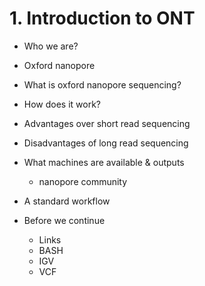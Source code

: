 # 1. Introduction to ONT

- Who we are?

- Oxford nanopore

- What is oxford nanopore sequencing?

- How does it work?

- Advantages over short read sequencing

- Disadvantages of long read sequencing

- What machines are available & outputs

  - nanopore community

- A standard workflow

- Before we continue
  - Links
  - BASH
  - IGV
  - VCF
